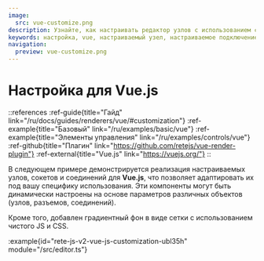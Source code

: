 ```yaml
---
image:
  src: vue-customize.png
description: Узнайте, как настраивать редактор узлов с использованием специальных компонентов в Vue.js. В этом примере представлены ресурсы, которые помогут вам создать настраиваемый редактор, адаптированный под ваши конкретные потребности.
keywords: настройка, vue, настраиваемый узел, настраиваемое подключение, настраиваемый сокет
navigation:
  preview: vue-customize.png
---
```


# Настройка для Vue.js

::references
:ref-guide{title="Гайд" link="/ru/docs/guides/renderers/vue/#customization"}
:ref-example{title="Базовый" link="/ru/examples/basic/vue"}
:ref-example{title="Элементы управления" link="/ru/examples/controls/vue"}
:ref-github{title="Плагин" link="https://github.com/retejs/vue-render-plugin"}
:ref-external{title="Vue.js" link="https://vuejs.org/"}
::

В следующем примере демонстрируется реализация настраиваемых узлов, сокетов и соединений для **Vue.js**, что позволяет адаптировать их под вашу специфику использования. Эти компоненты могут быть динамически настроены на основе параметров различных объектов (узлов, разъемов, соединений).

Кроме того, добавлен градиентный фон в виде сетки с использованием чистого JS и CSS.

:example{id="rete-js-v2-vue-js-customization-ubl35h" module="/src/editor.ts"}
